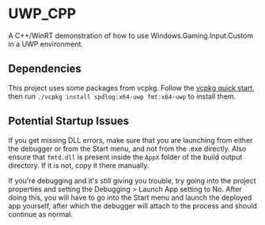 # UWP_CPP

A C++/WinRT demonstration of how to use Windows.Gaming.Input.Custom in a UWP environment.

## Dependencies

This project uses some packages from vcpkg. Follow the [vcpkg quick start](https://github.com/Microsoft/vcpkg#quick-start), then run `./vcpkg install spdlog:x64-uwp fmt:x64-uwp` to install them.

## Potential Startup Issues

If you get missing DLL errors, make sure that you are launching from either the debugger or from the Start menu, and not from the .exe directly. Also ensure that `fmtd.dll` is present inside the `AppX` folder of the build output directory. If it is not, copy it there manually.

If you're debugging and it's still giving you trouble, try going into the project properties and setting the Debugging > Launch App setting to No. After doing this, you will have to go into the Start menu and launch the deployed app yourself, after which the debugger will attach to the process and should continue as normal.
